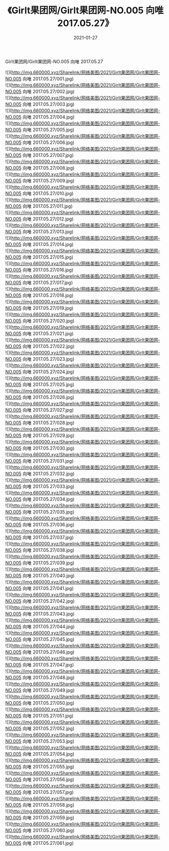 ﻿---
layout: post
title:  《Girlt果团网/Girlt果团网-NO.005 向唯 2017.05.27》
date:   2021-01-27
img: http://img.660000.xyz/Sharelink/网络美图/2021/Girlt果团网/Girlt果团网-NO.005 向唯 2017.05.27/000.jpg
categories: [美女, 清纯, 唯美]
---

Girlt果团网/Girlt果团网-NO.005 向唯 2017.05.27

 ![](http://img.660000.xyz/Sharelink/网络美图/2021/Girlt果团网/Girlt果团网-NO.005 向唯 2017.05.27/001.jpg) <br>![](http://img.660000.xyz/Sharelink/网络美图/2021/Girlt果团网/Girlt果团网-NO.005 向唯 2017.05.27/002.jpg) <br>![](http://img.660000.xyz/Sharelink/网络美图/2021/Girlt果团网/Girlt果团网-NO.005 向唯 2017.05.27/003.jpg) <br>![](http://img.660000.xyz/Sharelink/网络美图/2021/Girlt果团网/Girlt果团网-NO.005 向唯 2017.05.27/004.jpg) <br>![](http://img.660000.xyz/Sharelink/网络美图/2021/Girlt果团网/Girlt果团网-NO.005 向唯 2017.05.27/005.jpg) <br>![](http://img.660000.xyz/Sharelink/网络美图/2021/Girlt果团网/Girlt果团网-NO.005 向唯 2017.05.27/006.jpg) <br>![](http://img.660000.xyz/Sharelink/网络美图/2021/Girlt果团网/Girlt果团网-NO.005 向唯 2017.05.27/007.jpg) <br>![](http://img.660000.xyz/Sharelink/网络美图/2021/Girlt果团网/Girlt果团网-NO.005 向唯 2017.05.27/008.jpg) <br>![](http://img.660000.xyz/Sharelink/网络美图/2021/Girlt果团网/Girlt果团网-NO.005 向唯 2017.05.27/009.jpg) <br>![](http://img.660000.xyz/Sharelink/网络美图/2021/Girlt果团网/Girlt果团网-NO.005 向唯 2017.05.27/010.jpg) <br>![](http://img.660000.xyz/Sharelink/网络美图/2021/Girlt果团网/Girlt果团网-NO.005 向唯 2017.05.27/011.jpg) <br>![](http://img.660000.xyz/Sharelink/网络美图/2021/Girlt果团网/Girlt果团网-NO.005 向唯 2017.05.27/012.jpg) <br>![](http://img.660000.xyz/Sharelink/网络美图/2021/Girlt果团网/Girlt果团网-NO.005 向唯 2017.05.27/013.jpg) <br>![](http://img.660000.xyz/Sharelink/网络美图/2021/Girlt果团网/Girlt果团网-NO.005 向唯 2017.05.27/014.jpg) <br>![](http://img.660000.xyz/Sharelink/网络美图/2021/Girlt果团网/Girlt果团网-NO.005 向唯 2017.05.27/015.jpg) <br>![](http://img.660000.xyz/Sharelink/网络美图/2021/Girlt果团网/Girlt果团网-NO.005 向唯 2017.05.27/016.jpg) <br>![](http://img.660000.xyz/Sharelink/网络美图/2021/Girlt果团网/Girlt果团网-NO.005 向唯 2017.05.27/017.jpg) <br>![](http://img.660000.xyz/Sharelink/网络美图/2021/Girlt果团网/Girlt果团网-NO.005 向唯 2017.05.27/018.jpg) <br>![](http://img.660000.xyz/Sharelink/网络美图/2021/Girlt果团网/Girlt果团网-NO.005 向唯 2017.05.27/019.jpg) <br>![](http://img.660000.xyz/Sharelink/网络美图/2021/Girlt果团网/Girlt果团网-NO.005 向唯 2017.05.27/020.jpg) <br>![](http://img.660000.xyz/Sharelink/网络美图/2021/Girlt果团网/Girlt果团网-NO.005 向唯 2017.05.27/021.jpg) <br>![](http://img.660000.xyz/Sharelink/网络美图/2021/Girlt果团网/Girlt果团网-NO.005 向唯 2017.05.27/022.jpg) <br>![](http://img.660000.xyz/Sharelink/网络美图/2021/Girlt果团网/Girlt果团网-NO.005 向唯 2017.05.27/023.jpg) <br>![](http://img.660000.xyz/Sharelink/网络美图/2021/Girlt果团网/Girlt果团网-NO.005 向唯 2017.05.27/024.jpg) <br>![](http://img.660000.xyz/Sharelink/网络美图/2021/Girlt果团网/Girlt果团网-NO.005 向唯 2017.05.27/025.jpg) <br>![](http://img.660000.xyz/Sharelink/网络美图/2021/Girlt果团网/Girlt果团网-NO.005 向唯 2017.05.27/026.jpg) <br>![](http://img.660000.xyz/Sharelink/网络美图/2021/Girlt果团网/Girlt果团网-NO.005 向唯 2017.05.27/027.jpg) <br>![](http://img.660000.xyz/Sharelink/网络美图/2021/Girlt果团网/Girlt果团网-NO.005 向唯 2017.05.27/028.jpg) <br>![](http://img.660000.xyz/Sharelink/网络美图/2021/Girlt果团网/Girlt果团网-NO.005 向唯 2017.05.27/029.jpg) <br>![](http://img.660000.xyz/Sharelink/网络美图/2021/Girlt果团网/Girlt果团网-NO.005 向唯 2017.05.27/030.jpg) <br>![](http://img.660000.xyz/Sharelink/网络美图/2021/Girlt果团网/Girlt果团网-NO.005 向唯 2017.05.27/031.jpg) <br>![](http://img.660000.xyz/Sharelink/网络美图/2021/Girlt果团网/Girlt果团网-NO.005 向唯 2017.05.27/032.jpg) <br>![](http://img.660000.xyz/Sharelink/网络美图/2021/Girlt果团网/Girlt果团网-NO.005 向唯 2017.05.27/033.jpg) <br>![](http://img.660000.xyz/Sharelink/网络美图/2021/Girlt果团网/Girlt果团网-NO.005 向唯 2017.05.27/034.jpg) <br>![](http://img.660000.xyz/Sharelink/网络美图/2021/Girlt果团网/Girlt果团网-NO.005 向唯 2017.05.27/035.jpg) <br>![](http://img.660000.xyz/Sharelink/网络美图/2021/Girlt果团网/Girlt果团网-NO.005 向唯 2017.05.27/036.jpg) <br>![](http://img.660000.xyz/Sharelink/网络美图/2021/Girlt果团网/Girlt果团网-NO.005 向唯 2017.05.27/037.jpg) <br>![](http://img.660000.xyz/Sharelink/网络美图/2021/Girlt果团网/Girlt果团网-NO.005 向唯 2017.05.27/038.jpg) <br>![](http://img.660000.xyz/Sharelink/网络美图/2021/Girlt果团网/Girlt果团网-NO.005 向唯 2017.05.27/039.jpg) <br>![](http://img.660000.xyz/Sharelink/网络美图/2021/Girlt果团网/Girlt果团网-NO.005 向唯 2017.05.27/040.jpg) <br>![](http://img.660000.xyz/Sharelink/网络美图/2021/Girlt果团网/Girlt果团网-NO.005 向唯 2017.05.27/041.jpg) <br>![](http://img.660000.xyz/Sharelink/网络美图/2021/Girlt果团网/Girlt果团网-NO.005 向唯 2017.05.27/042.jpg) <br>![](http://img.660000.xyz/Sharelink/网络美图/2021/Girlt果团网/Girlt果团网-NO.005 向唯 2017.05.27/043.jpg) <br>![](http://img.660000.xyz/Sharelink/网络美图/2021/Girlt果团网/Girlt果团网-NO.005 向唯 2017.05.27/044.jpg) <br>![](http://img.660000.xyz/Sharelink/网络美图/2021/Girlt果团网/Girlt果团网-NO.005 向唯 2017.05.27/045.jpg) <br>![](http://img.660000.xyz/Sharelink/网络美图/2021/Girlt果团网/Girlt果团网-NO.005 向唯 2017.05.27/046.jpg) <br>![](http://img.660000.xyz/Sharelink/网络美图/2021/Girlt果团网/Girlt果团网-NO.005 向唯 2017.05.27/047.jpg) <br>![](http://img.660000.xyz/Sharelink/网络美图/2021/Girlt果团网/Girlt果团网-NO.005 向唯 2017.05.27/048.jpg) <br>![](http://img.660000.xyz/Sharelink/网络美图/2021/Girlt果团网/Girlt果团网-NO.005 向唯 2017.05.27/049.jpg) <br>![](http://img.660000.xyz/Sharelink/网络美图/2021/Girlt果团网/Girlt果团网-NO.005 向唯 2017.05.27/050.jpg) <br>![](http://img.660000.xyz/Sharelink/网络美图/2021/Girlt果团网/Girlt果团网-NO.005 向唯 2017.05.27/051.jpg) <br>![](http://img.660000.xyz/Sharelink/网络美图/2021/Girlt果团网/Girlt果团网-NO.005 向唯 2017.05.27/052.jpg) <br>![](http://img.660000.xyz/Sharelink/网络美图/2021/Girlt果团网/Girlt果团网-NO.005 向唯 2017.05.27/053.jpg) <br>![](http://img.660000.xyz/Sharelink/网络美图/2021/Girlt果团网/Girlt果团网-NO.005 向唯 2017.05.27/054.jpg) <br>![](http://img.660000.xyz/Sharelink/网络美图/2021/Girlt果团网/Girlt果团网-NO.005 向唯 2017.05.27/055.jpg) <br>![](http://img.660000.xyz/Sharelink/网络美图/2021/Girlt果团网/Girlt果团网-NO.005 向唯 2017.05.27/056.jpg) <br>![](http://img.660000.xyz/Sharelink/网络美图/2021/Girlt果团网/Girlt果团网-NO.005 向唯 2017.05.27/057.jpg) <br>![](http://img.660000.xyz/Sharelink/网络美图/2021/Girlt果团网/Girlt果团网-NO.005 向唯 2017.05.27/058.jpg) <br>![](http://img.660000.xyz/Sharelink/网络美图/2021/Girlt果团网/Girlt果团网-NO.005 向唯 2017.05.27/059.jpg) <br>![](http://img.660000.xyz/Sharelink/网络美图/2021/Girlt果团网/Girlt果团网-NO.005 向唯 2017.05.27/060.jpg) <br>![](http://img.660000.xyz/Sharelink/网络美图/2021/Girlt果团网/Girlt果团网-NO.005 向唯 2017.05.27/061.jpg) <br>
